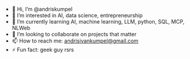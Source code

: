 - 👋 Hi, I’m @andriskumpel
- 👀 I’m interested in AI, data science, entrepreneurship
- 🌱 I’m currently learning AI, machine learning, LLM, python, SQL, MCP, NLWeb
- 💞️ I’m looking to collaborate on projects that matter
- 📫 How to reach me: andrisivankumpel@gmail.com
- ⚡ Fun fact: geek guy rsrs

<!---
andriskumpel/andriskumpel is a ✨ special ✨ repository because its `README.md` (this file) appears on your GitHub profile.
You can click the Preview link to take a look at your changes.
--->
